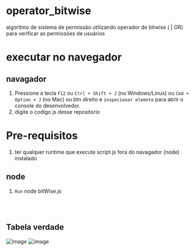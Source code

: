 # operator_bitwise
algoritmo de sistema de permissão utilizando operador de bitwise ( | OR) para verificar as permissões de usuários 

# executar no navegador

## navagador
1.  Pressione a tecla `F12` ou `Ctrl + Shift + J` (no Windows/Linux) ou `Cmd + Option + J` (no Mac) ou btn direito e `inspecionar elemnto` para abrir o console do desenvolvedor.
2.  digite o codigo js desse repositorio

# Pre-requisitos
1. ter qualquer runtime que execute script js fora do navagador (node) instalado
## node
1. `Run` node bitWise.js

<br/>
<br/>


## Tabela verdade
![image](https://github.com/SSar4/operator_bitwise/assets/33840492/d9bd78f2-b0c3-4535-8cf0-839ab3abfb82)
![image](https://github.com/SSar4/operator_bitwise/assets/33840492/0e3d4562-44da-4d4f-ab78-49a232d47dd9)

